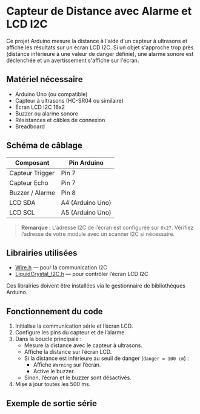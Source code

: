 # Capteur de Distance avec Alarme et LCD I2C

Ce projet Arduino mesure la distance à l'aide d'un capteur à ultrasons et affiche les résultats sur un écran LCD I2C. Si un objet s'approche trop près (distance inférieure à une valeur de danger définie), une alarme sonore est déclenchée et un avertissement s'affiche sur l'écran.

## Matériel nécessaire

- Arduino Uno (ou compatible)
- Capteur à ultrasons (HC-SR04 ou similaire)
- Écran LCD I2C 16x2
- Buzzer ou alarme sonore
- Résistances et câbles de connexion
- Breadboard

## Schéma de câblage

| Composant        | Pin Arduino      |
|-----------------|----------------|
| Capteur Trigger | Pin 7           |
| Capteur Echo    | Pin 7           |
| Buzzer / Alarme | Pin 8           |
| LCD SDA         | A4 (Arduino Uno)|
| LCD SCL         | A5 (Arduino Uno)|

> **Remarque :** L’adresse I2C de l’écran est configurée sur `0x27`. Vérifiez l’adresse de votre module avec un scanner I2C si nécessaire.

## Librairies utilisées

- [Wire.h](https://www.arduino.cc/en/Reference/Wire) — pour la communication I2C  
- [LiquidCrystal_I2C.h](https://github.com/johnrickman/LiquidCrystal_I2C) — pour contrôler l’écran LCD I2C

Ces librairies doivent être installées via le gestionnaire de bibliothèques Arduino.

## Fonctionnement du code

1. Initialise la communication série et l’écran LCD.
2. Configure les pins du capteur et de l’alarme.
3. Dans la boucle principale :
   - Mesure la distance avec le capteur à ultrasons.
   - Affiche la distance sur l’écran LCD.
   - Si la distance est inférieure au seuil de danger (`danger = 100 cm`) :
     - Affiche `Warning` sur l’écran.
     - Active le buzzer.
   - Sinon, l’écran et le buzzer sont désactivés.
4. Mise à jour toutes les 500 ms.

## Exemple de sortie série

